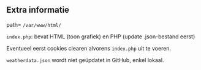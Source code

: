 ## Extra informatie

path= `/var/www/html/`

`index.php`: bevat HTML (toon grafiek) en PHP (update .json-bestand eerst)

Eventueel eerst cookies clearen alvorens `index.php` uit te voeren.

`weatherdata.json` wordt niet geüpdatet in GitHub, enkel lokaal.
